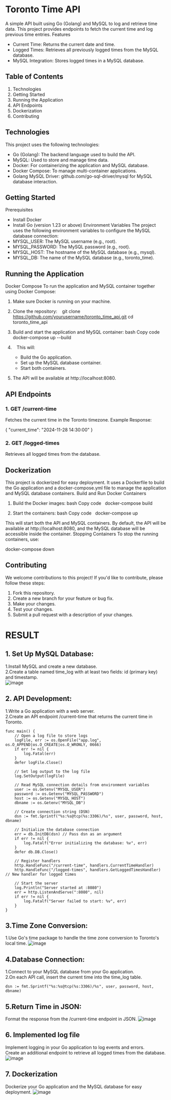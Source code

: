 # Toronto Time API
A simple API built using Go (Golang) and MySQL to log and retrieve time data. This project provides endpoints to fetch the current time and log previous time entries.
Features
* Current Time: Returns the current date and time.
* Logged Times: Retrieves all previously logged times from the MySQL database.
* MySQL Integration: Stores logged times in a MySQL database.
## Table of Contents
1. Technologies
2. Getting Started
3. Running the Application
4. API Endpoints
5. Dockerization
6. Contributing


## Technologies
This project uses the following technologies:
* Go (Golang): The backend language used to build the API.
* MySQL: Used to store and manage time data.
* Docker: For containerizing the application and MySQL database.
* Docker Compose: To manage multi-container applications.
* Golang MySQL Driver: github.com/go-sql-driver/mysql for MySQL database interaction.

## Getting Started
Prerequisites
* Install Docker
* Install Go (version 1.23 or above)
Environment Variables
The project uses the following environment variables to configure the MySQL database connection:
* MYSQL_USER: The MySQL username (e.g., root).
* MYSQL_PASSWORD: The MySQL password (e.g., root).
* MYSQL_HOST: The hostname of the MySQL database (e.g., mysql).
* MYSQL_DB: The name of the MySQL database (e.g., toronto_time).

## Running the Application
Docker Compose
To run the application and MySQL container together using Docker Compose:
1. Make sure Docker is running on your machine.
2. Clone the repository:
      git clone https://github.com/yourusername/toronto_time_api.git
   cd toronto_time_api
   
3. Build and start the application and MySQL container: bash Copy code   docker-compose up --build
4.    This will:
    * Build the Go application.
    * Set up the MySQL database container.
    * Start both containers.
5. The API will be available at http://localhost:8080.

## API Endpoints
### 1. GET /current-time
Fetches the current time in the Toronto timezone.
Example Response:

{
  "current_time": "2024-11-28 14:30:00"
}
### 2. GET /logged-times
Retrieves all logged times from the database.



## Dockerization
This project is dockerized for easy deployment. It uses a Dockerfile to build the Go application and a docker-compose.yml file to manage the application and MySQL database containers.
Build and Run Docker Containers
1. Build the Docker images: bash Copy code   docker-compose build
  
2. Start the containers: bash Copy code   docker-compose up
   
This will start both the API and MySQL containers. By default, the API will be available at http://localhost:8080, and the MySQL database will be accessible inside the container.
Stopping Containers
To stop the running containers, use:

docker-compose down

## Contributing
We welcome contributions to this project! If you'd like to contribute, please follow these steps:
1. Fork this repository.
2. Create a new branch for your feature or bug fix.
3. Make your changes.
4. Test your changes.
5. Submit a pull request with a description of your changes.

# RESULT 
## 1. Set Up MySQL Database:

1.Install MySQL and create a new database.<br/>
2.Create a table named time_log with at least two fields: id (primary key) and timestamp.<br/>
![image](https://github.com/user-attachments/assets/6a85b69a-160a-4219-95fe-5cabe8b9b47d)

## 2. API Development:

1.Write a Go application with a web server.<br/>
2.Create an API endpoint /current-time that returns the current time in Toronto.<br/>

```
func main() {
	// Open a log file to store logs
	logFile, err := os.OpenFile("app.log", os.O_APPEND|os.O_CREATE|os.O_WRONLY, 0666)
	if err != nil {
		log.Fatal(err)
	}
	defer logFile.Close()

	// Set log output to the log file
	log.SetOutput(logFile)

	// Read MySQL connection details from environment variables
	user := os.Getenv("MYSQL_USER")
	password := os.Getenv("MYSQL_PASSWORD")
	host := os.Getenv("MYSQL_HOST")
	dbname := os.Getenv("MYSQL_DB")

	// Create connection string (DSN)
	dsn := fmt.Sprintf("%s:%s@tcp(%s:3306)/%s", user, password, host, dbname)

	// Initialize the database connection
	err = db.InitDB(dsn) // Pass dsn as an argument
	if err != nil {
		log.Fatalf("Error initializing the database: %v", err)
	}
	defer db.DB.Close()

	// Register handlers
	http.HandleFunc("/current-time", handlers.CurrentTimeHandler)
	http.HandleFunc("/logged-times", handlers.GetLoggedTimesHandler) // New handler for logged times

	// Start the server
	log.Println("Server started at :8080")
	err = http.ListenAndServe(":8080", nil)
	if err != nil {
		log.Fatalf("Server failed to start: %v", err)
	}
}
```
## 3.Time Zone Conversion:

1.Use Go's time package to handle the time zone conversion to Toronto's local time.
![image](https://github.com/user-attachments/assets/e9bdf71f-5f2b-4e32-9024-0747b59c880b)

## 4.Database Connection:

1.Connect to your MySQL database from your Go application.<br/>
2.On each API call, insert the current time into the time_log table.<br/>

```
dsn := fmt.Sprintf("%s:%s@tcp(%s:3306)/%s", user, password, host, dbname)
```

## 5.Return Time in JSON:

Format the response from the /current-time endpoint in JSON.
![image](https://github.com/user-attachments/assets/879f583d-b735-49e2-bbe0-86781485a930)

## 6. Implemented log file
Implement logging in your Go application to log events and errors.<br/>
Create an additional endpoint to retrieve all logged times from the database.
![image](https://github.com/user-attachments/assets/7c62a4bd-d59a-4960-9fb0-e40d6d7e967e)


## 7. Dockerization
Dockerize your Go application and the MySQL database for easy deployment.
![image](https://github.com/user-attachments/assets/9dfbc37c-2c30-45ff-ba0d-577a19f5e9d4)











